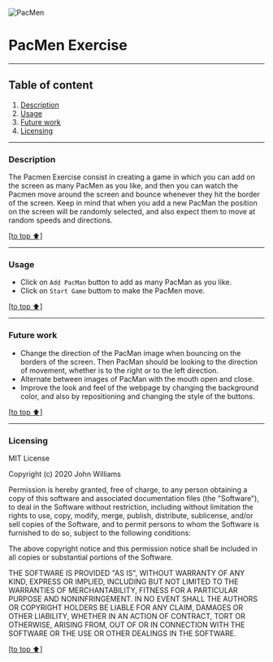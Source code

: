 ![PacMen](https://simple.wikipedia.org/wiki/Pac-Man#/media/File:Pac_Man.svg)

# PacMen Exercise

---
## Table of content

1. [Description](#description)
2. [Usage](#usage)
3. [Future work](#future-work)
4. [Licensing](#licensing)
---
### Description

The Pacmen Exercise consist in creating a game in which you can add on the screen as many PacMen as you like, and then you can watch the Pacmen move around the screen and bounce whenever they hit the border of the screen. Keep in mind that when you add a new PacMan the position on the screen will be randomly selected, and also expect them to move at random speeds and directions.

[[to top ⬆️]](#pacmen-exercise)

---
### Usage

* Click on `Add PacMan` button to add as many PacMan as you like.
* Click on `Start Game` buttom to make the PacMen move.

[[to top ⬆️]](#pacmen-exercise)

---
### Future work

* Change the direction of the PacMan image when bouncing on the borders of the screen. Then PacMan should be looking to the direction of movement, whether is to the right or to the left direction.
* Alternate between images of PacMan with the mouth open and close.
* Improve the look and feel of the webpage by changing the background color, and also by repositioning and changing the style of the buttons.

[[to top ⬆️]](#pacmen-exercise)

---
### Licensing

MIT License

Copyright (c) 2020 John Williams

Permission is hereby granted, free of charge, to any person obtaining a copy of this software and associated documentation files (the "Software"), to deal in the Software without restriction, including without limitation the rights to use, copy, modify, merge, publish, distribute, sublicense, and/or sell copies of the Software, and to permit persons to whom the Software is furnished to do so, subject to the following conditions:

The above copyright notice and this permission notice shall be included in all copies or substantial portions of the Software.

THE SOFTWARE IS PROVIDED "AS IS", WITHOUT WARRANTY OF ANY KIND, EXPRESS OR IMPLIED, INCLUDING BUT NOT LIMITED TO THE WARRANTIES OF MERCHANTABILITY, FITNESS FOR A PARTICULAR PURPOSE AND NONINFRINGEMENT. IN NO EVENT SHALL THE AUTHORS OR COPYRIGHT HOLDERS BE LIABLE FOR ANY CLAIM, DAMAGES OR OTHER LIABILITY, WHETHER IN AN ACTION OF CONTRACT, TORT OR OTHERWISE, ARISING FROM, OUT OF OR IN CONNECTION WITH THE SOFTWARE OR THE USE OR OTHER DEALINGS IN THE SOFTWARE.

[[to top ⬆️]](#pacmen-exercise)
